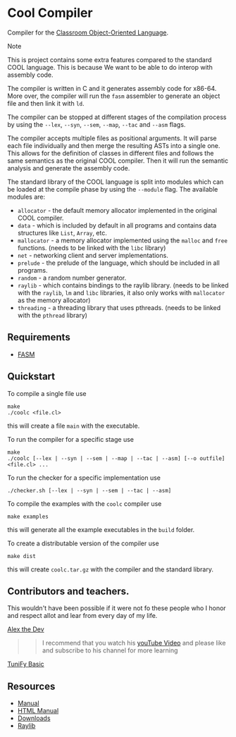 # Cool Compiler

Compiler for the [Classroom Object-Oriented
Language](https://theory.stanford.edu/~aiken/software/cool/cool-manual.pdf).

> [!NOTE]
> This is project contains some extra features compared to the standard COOL
> language. This is because We want to be able to do interop with assembly code.

The compiler is written in C and it generates assembly code for x86-64. More
over, the compiler will run the `fasm` assembler to generate an object file and
then link it with `ld`.

The compiler can be stopped at different stages of the compilation process by
using the `--lex`, `--syn`, `--sem`, `--map`, `--tac` and `--asm` flags.

The compiler accepts multiple files as positional arguments. It will parse each
file individually and then merge the resulting ASTs into a single one. This
allows for the definition of classes in different files and follows the same
semantics as the original COOL compiler. Then it will run the semantic analysis
and generate the assembly code.

The standard library of the COOL language is split into modules which can be
loaded at the compile phase by using the `--module` flag. The available modules
are:
- `allocator` - the default memory allocator implemented in the original COOL
  compiler.
- `data` - which is included by default in all programs and  contains data
  structures like `List`, `Array`, etc.
- `mallocator` - a memory allocator implemented using the `malloc` and `free`
  functions. (needs to be linked with the `libc` library)
- `net` - networking client and server implementations.
- `prelude` - the prelude of the language, which should be included in all
  programs.
- `random` - a random number generator.
- `raylib` - which contains bindings to the raylib library. (needs to be linked
  with the `raylib`, `lm` and `libc` libraries, it also only works with
  `mallocator` as the memory allocator)
- `threading` - a threading library that uses pthreads. (needs to be linked with
  the `pthread` library)

## Requirements

- [FASM](https://flatassembler.net/)

## Quickstart

To compile a single file use

```console
make
./coolc <file.cl>
```

this will create a file `main` with the executable.

To run the compiler for a specific stage use

```console
make
./coolc [--lex | --syn | --sem | --map | --tac | --asm] [--o outfile] <file.cl> ...
```

To run the checker for a specific implementation use

```console
./checker.sh [--lex | --syn | --sem | --tac | --asm]
```

To compile the examples with the `coolc` compiler use

```console
make examples
```

this will generate all the example executables in the `build` folder.

To create a distributable version of the compiler use

```console
make dist
```

this will create `coolc.tar.gz` with the compiler and the standard library.

## Contributors and teachers.
This wouldn't have been possible if it were not fo these people who I honor and respect allot and lear from every day of my life.

[Alex the Dev](https://github.com/alexjercan)

>> I recommend that you watch his [youTube Video](https://www.youtube.com/watch?v=l3AeN4wQirE&t=1184s) and please like and subscribe to his channel for more learning

[TuniFy Basic](https://github.com/TunifyBasic)

## Resources

- [Manual](https://theory.stanford.edu/~aiken/software/cool/cool-manual.pdf)
- [HTML Manual](https://dijkstra.eecs.umich.edu/eecs483/crm/One%20Page.html)
- [Downloads](https://web.eecs.umich.edu/~weimerw/2015-4610/cool.html)
- [Raylib](https://www.raylib.com/)
